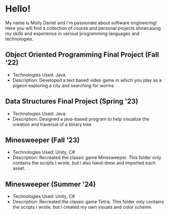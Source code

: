 # Hello! 
My name is Molly Daniel and I'm passionate about software engineering! Here you will find a collection of course and personal projects showcasing my skills and experience in various programming languages and technologies. 

## Object Oriented Programming Final Project (Fall '22)
- Technologies Used: Java
- Description: Developed a text based video game in which you play as a pigeon exploring a city and searching for worms

## Data Structures Final Project (Spring '23)
- Technologies Used: Java
- Description: Designed a java-based program to help visualize the creation and traversal of a binary tree

## Minesweeper (Fall '23)
- Technologies Used: Unity, C#
- Description: Recreated the classic game Minesweeper. This folder only contains the scripts I wrote, but I also hand-drew and imported each asset.

## Minesweeper (Summer '24)
- Technologies Used: Unity, C#
- Description: Recreated the classic game Tetris. This folder only contains the scripts I wrote, but I created my own visuals and color scheme. 
